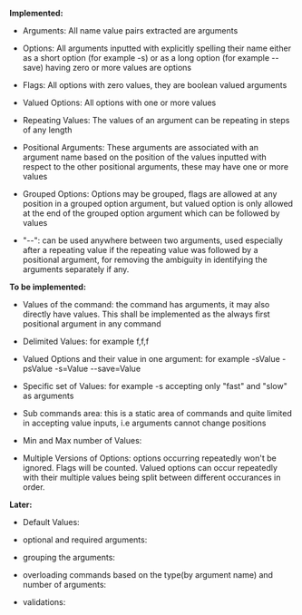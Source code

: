 **Implemented:**

* Arguments:
   All name value pairs extracted are arguments

* Options:
   All arguments inputted with explicitly spelling their name either as a short option (for example -s) or as a long option (for example --save) having zero or more values are options

* Flags:
   All options with zero values, they are boolean valued arguments

* Valued Options:
   All options with one or more values

* Repeating Values:
   The values of an argument can be repeating in steps of any length

* Positional Arguments:
   These arguments are associated with an argument name based on the position of the values inputted with respect to the other positional arguments, these may have one or more values

* Grouped Options:
   Options may be grouped, flags are allowed at any position in a grouped option argument, but valued option is only allowed at the end of the grouped option argument which can be followed by values

* "--":
   can be used anywhere between two arguments, used especially after a repeating value if the repeating value was followed by a positional argument, for removing the ambiguity in identifying the arguments separately if any.


**To be implemented:**

* Values of the command:
   the command has arguments, it may also directly have values. This shall be implemented as the always first positional argument in any command

* Delimited Values:
   for example f,f,f

* Valued Options and their value in one argument:
   for example -sValue -psValue -s=Value --save=Value

* Specific set of Values:
   for example -s accepting only "fast" and "slow" as arguments

* Sub commands area:
   this is a static area of commands and quite limited in accepting value inputs, i.e arguments cannot change positions

* Min and Max number of Values:

* Multiple Versions of Options:
   options occurring repeatedly won't be ignored. Flags will be counted. Valued options can occur repeatedly with their multiple values being split between different occurances in order.


**Later:**

* Default Values:

* optional and required arguments:

* grouping the arguments:

* overloading commands based on the type(by argument name) and number of arguments:

* validations:


